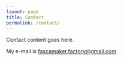 ```yaml
---
layout: page
title: Contact
permalink: /contact/
---
```


Contact content goes here.

My e-mail is [fascamaker.factory@gmail.com](mailto:fascamaker.factory@gmail.com).

